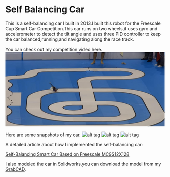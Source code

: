 # Self Balancing Car
This is a self-balancing car I built in 2013.I built this robot for the Freescale Cup Smart Car Competition.This car runs on two wheels,it uses gyro and accelerometer to detect the tilt angle and uses three PID controller to keep the car balanced,running,and navigating along the race track.

You can check out my competition video here.
[![Self Balancing Car](snapshots/video_snapshot.jpg)](https://youtu.be/HWOfQ2LwfWA)

Here are some snapshots of my car.
![alt tag](https://github.com/malichao/Self-Balancing-Car/blob/master/snapshots/render5.jpg)
![alt tag](https://github.com/malichao/Self-Balancing-Car/blob/master/snapshots/my%20car.jpg)
![alt tag](https://github.com/malichao/Self-Balancing-Car/blob/master/snapshots/diagram1.jpg)

A detailed article about how I implemented the self-balancing car:

[Self-Balancing Smart Car Based on Freescale MC9S12X128](http://lichaoma.com/2015/11/17/self-balancing-smart-car-based-on-freescale-mc9s12x128/)

I also modeled the car in Solidworks,you can download the model from my [GrabCAD](https://grabcad.com/library/self-balancing-car-1).
